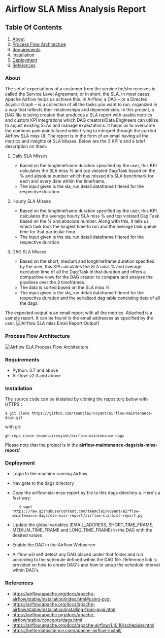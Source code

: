 # Airflow SLA Miss Analysis Report
## Table Of Contents
1. [About](##about)
2. [Process Flow Architecture](##process-flow-architecture)
3. [Requirements](##requirements)
4. [Installation](##installation)
5. [Deployment](##deployment)
6. [References](##references)


### About

The set of expectations of a customer from the service he/she receives is called the Service Level Agreement, or in short, the SLA. 
In most cases, Apache Airflow helps us achieve this. In Airflow, a DAG – or a Directed Acyclic Graph – is a collection of all the tasks you want to run, organized in a way that reflects their relationships and dependencies. In this project, a DAG file is being created that produces a SLA report with usable metrics and custom KPI integrations which DAG creators/Data Engineers can utilize to adjust existing SLAs and manage expectations. It helps us to overcome the common pain points faced while trying to interpret through the current Airflow SLA miss UI. The report is in the form of an email having all the metrics and insights of SLA Misses. Below are the 3 KPI's and a brief description on them:

1. Daily SLA Misses
    - Based on the longtimeframe duration specified by the user, this KPI calculates the SLA miss % and top violated Dag:Task based on the % and absolute number which has missed it's SLA benchmark for each and every date within the timeframe.
    - The input given is the sla_run detail dataframe filtered for the respective duration.

2. Hourly SLA Misses
    - Based on the longtimeframe duration specified by the user, this KPI calculates the average hourly SLA miss % and top violated Dag:Task based on the % and absolute number. Along with this, it tells us which task took the longest time to run and the average task queue time for that particular hour
    - The input given is the sla_run detail dataframe filtered for the respective duration.

2. DAG SLA Misses
    - Based on the short, medium and longtimeframe duration specified by the user, this KPI calculates the SLA miss % and average execution time of all the Dag:Task in that duration and offers a comparitive view for the DAG creator to compare and analyse the pipelines over the 3 timeframes.
    - The data is sorted based on the SLA miss %
    - The input given is the sla_run detail dataframe filtered for the respective duration and the serialized dag table consisting data of all the dags.



The expected output is an email report with all the metrics. Attached is a sample report. It can be found in the email addresses as specified by the user.
![Airflow SLA miss Email Report Output1](https://user-images.githubusercontent.com/8946659/191114560-2368e2df-916a-4f66-b1ac-b6cfe0b35a47.png")


### Process Flow Architecture
![Airflow SLA Process Flow Architecture](https://user-images.githubusercontent.com/8946659/191114560-2368e2df-916a-4f66-b1ac-b6cfe0b35a47.png)

### Requirements
- Python: 3.7 and above
- Airflow: v2.3 and above

### Installation
The source code can be installed by cloning the repository below
with HTTPS :

    $ git clone https://github.com/teamclairvoyant/airflow-maintenance-dags.git

with git:

    gh repo clone teamclairvoyant/airflow-maintenance-dags

Please note that the project is in the **airflow-maintenance-dags/sla-miss-report/**

### Deployment
- Login to the machine running Airflow
- Navigate to the dags directory
- Copy the airflow-sla-miss-report.py file to this dags directory
a. Here's a fast way:

         $ wget https://raw.githubusercontent.com/teamclairvoyant/airflow-maintenance-dags/sla-miss-report/airflow-sla-miss-report.py
- Update the global variables (EMAIL_ADDRESS, SHORT_TIME_FRAME, MEDIUM_TIME_FRAME and LONG_TIME_FRAME) in the DAG with the desired values
- Enable the DAG in the Airflow Webserver
- Airflow will self detect any DAG placed under that folder and run according to the schedule defined within the DAG file. Reference link is provided on how to create DAG's and how to setup the schedule interval within DAG's.

### References
        
- https://airflow.apache.org/docs/apache-airflow/stable/installation/index.html#using-pypi
- https://airflow.apache.org/docs/apache-airflow/stable/installation/installing-from-pypi.html
- https://airflow.apache.org/docs/apache-airflow/stable/concepts/dags.html
- https://airflow.apache.org/docs/apache-airflow/1.10.10/scheduler.html
- https://betterdatascience.com/apache-airflow-install/